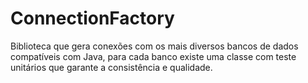 # ConnectionFactory
Biblioteca que gera conexões com os mais diversos bancos de dados compatíveis com Java, para cada banco existe uma classe com teste unitários que garante a consistência e qualidade.
